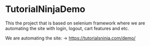 # TutorialNinjaDemo
This the project that is based on selenium framework where we are automating the site with login, logout, cart features and etc.

We are automating the site:
-> https://tutorialsninja.com/demo/
